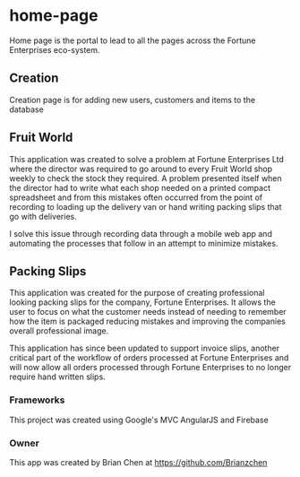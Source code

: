 # home-page
Home page is the portal to lead to all the pages across the Fortune Enterprises
eco-system.

## Creation
Creation page is for adding new users, customers and items to the database

## Fruit World
This application was created to solve a problem at Fortune Enterprises Ltd where
the director was required to go around to every Fruit World shop weekly to check
the stock they required. A problem presented itself when the director had to
write what each shop needed on a printed compact spreadsheet and from this mistakes
often occurred from the point of recording to loading up the delivery van or
hand writing packing slips that go with deliveries.

I solve this issue through recording data through a mobile web app and
automating the processes that follow in an attempt to minimize mistakes.

## Packing Slips
This application was created for the purpose of creating professional looking
packing slips for the company, Fortune Enterprises. It allows the user to focus
on what the customer needs instead of needing to remember how the item is packaged
reducing mistakes and improving the companies overall professional image.

This application has since been updated to support invoice slips, another critical
part of the workflow of orders processed at Fortune Enterprises and will now
allow all orders processed through Fortune Enterprises to no longer require
hand written slips.

### Frameworks
This project was created using Google's MVC AngularJS and Firebase

### Owner
This app was created by Brian Chen at https://github.com/Brianzchen
